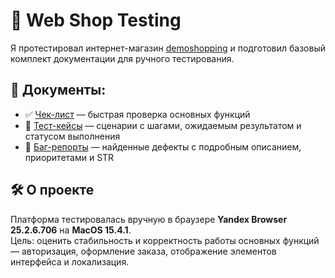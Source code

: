 # 🛒 Web Shop Testing

Я протестировал интернет-магазин [demoshopping](https://intern.demoshopping.ru/) и подготовил базовый комплект документации для ручного тестирования.

## 📄 Документы:

- ✅ [Чек-лист](https://github.com/KiwiGhxst/WebTesting/blob/main/checklist.md) — быстрая проверка основных функций
- 🧪 [Тест-кейсы](https://github.com/KiwiGhxst/WebTesting/blob/main/test-case.md) — сценарии с шагами, ожидаемым результатом и статусом выполнения
- 🐞 [Баг-репорты](https://github.com/KiwiGhxst/WebTesting/blob/main/bug-reports.md) — найденные дефекты с подробным описанием, приоритетами и STR

## 🛠️ О проекте

Платформа тестировалась вручную в браузере **Yandex Browser 25.2.6.706** на **MacOS 15.4.1**.  
Цель: оценить стабильность и корректность работы основных функций — авторизация, оформление заказа, отображение элементов интерфейса и локализация.
